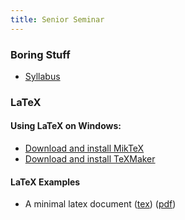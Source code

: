 ```yaml
---
title: Senior Seminar
---
```


### Boring Stuff

* [Syllabus](/pdf/classes/ssem/ssem-syllabus.pdf)

### LaTeX

#### Using LaTeX on Windows:

* [Download and install MikTeX](http://www.miktex.org/download)
* [Download and install TeXMaker](http://www.xm1math.net/texmaker/download.html)

#### LaTeX Examples

* A minimal latex document ([tex](/raw/tex-examples/hello.tex)) ([pdf](/pdf/tex-examples/hello.pdf))
